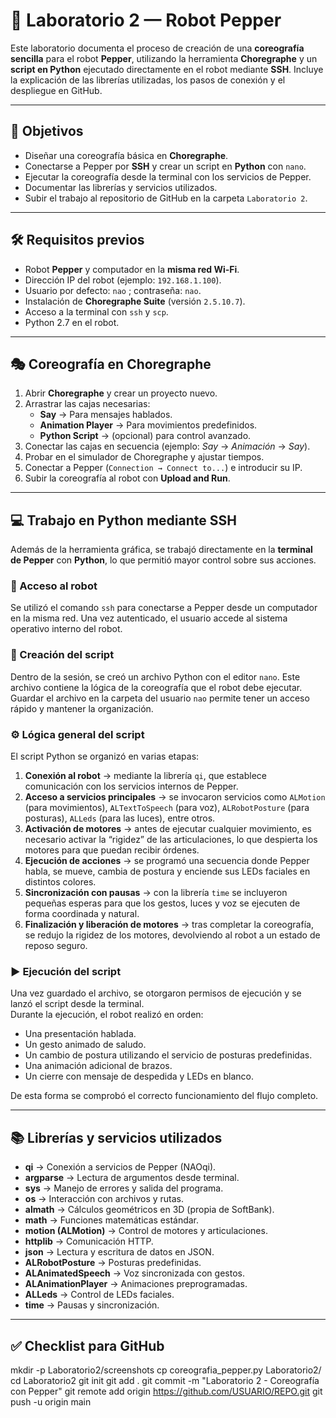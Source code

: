 # 🤖 Laboratorio 2 — Robot Pepper

Este laboratorio documenta el proceso de creación de una **coreografía sencilla** para el robot **Pepper**, utilizando la herramienta **Choregraphe** y un **script en Python** ejecutado directamente en el robot mediante **SSH**. Incluye la explicación de las librerías utilizadas, los pasos de conexión y el despliegue en GitHub.

---

## 📌 Objetivos
- Diseñar una coreografía básica en **Choregraphe**.  
- Conectarse a Pepper por **SSH** y crear un script en **Python** con `nano`.  
- Ejecutar la coreografía desde la terminal con los servicios de Pepper.  
- Documentar las librerías y servicios utilizados.  
- Subir el trabajo al repositorio de GitHub en la carpeta `Laboratorio 2`.

---

## 🛠️ Requisitos previos
- Robot **Pepper** y computador en la **misma red Wi-Fi**.  
- Dirección IP del robot (ejemplo: `192.168.1.100`).  
- Usuario por defecto: `nao` ; contraseña: `nao`.  
- Instalación de **Choregraphe Suite** (versión `2.5.10.7`).  
- Acceso a la terminal con `ssh` y `scp`.  
- Python 2.7 en el robot.  

---

## 🎭 Coreografía en Choregraphe
1. Abrir **Choregraphe** y crear un proyecto nuevo.  
2. Arrastrar las cajas necesarias:  
   - **Say** → Para mensajes hablados.  
   - **Animation Player** → Para movimientos predefinidos.  
   - **Python Script** → (opcional) para control avanzado.  
3. Conectar las cajas en secuencia (ejemplo: *Say* → *Animación* → *Say*).  
4. Probar en el simulador de Choregraphe y ajustar tiempos.  
5. Conectar a Pepper (`Connection → Connect to...`) e introducir su IP.  
6. Subir la coreografía al robot con **Upload and Run**.  

---

## 💻 Trabajo en Python mediante SSH

Además de la herramienta gráfica, se trabajó directamente en la **terminal de Pepper** con **Python**, lo que permitió mayor control sobre sus acciones.

### 🔑 Acceso al robot
Se utilizó el comando `ssh` para conectarse a Pepper desde un computador en la misma red. Una vez autenticado, el usuario accede al sistema operativo interno del robot.  

### 📂 Creación del script
Dentro de la sesión, se creó un archivo Python con el editor `nano`. Este archivo contiene la lógica de la coreografía que el robot debe ejecutar. Guardar el archivo en la carpeta del usuario `nao` permite tener un acceso rápido y mantener la organización.

### ⚙️ Lógica general del script
El script Python se organizó en varias etapas:  
1. **Conexión al robot** → mediante la librería `qi`, que establece comunicación con los servicios internos de Pepper.  
2. **Acceso a servicios principales** → se invocaron servicios como `ALMotion` (para movimientos), `ALTextToSpeech` (para voz), `ALRobotPosture` (para posturas), `ALLeds` (para las luces), entre otros.  
3. **Activación de motores** → antes de ejecutar cualquier movimiento, es necesario activar la “rigidez” de las articulaciones, lo que despierta los motores para que puedan recibir órdenes.  
4. **Ejecución de acciones** → se programó una secuencia donde Pepper habla, se mueve, cambia de postura y enciende sus LEDs faciales en distintos colores.  
5. **Sincronización con pausas** → con la librería `time` se incluyeron pequeñas esperas para que los gestos, luces y voz se ejecuten de forma coordinada y natural.  
6. **Finalización y liberación de motores** → tras completar la coreografía, se redujo la rigidez de los motores, devolviendo al robot a un estado de reposo seguro.

### ▶️ Ejecución del script
Una vez guardado el archivo, se otorgaron permisos de ejecución y se lanzó el script desde la terminal.  
Durante la ejecución, el robot realizó en orden:  
- Una presentación hablada.  
- Un gesto animado de saludo.  
- Un cambio de postura utilizando el servicio de posturas predefinidas.  
- Una animación adicional de brazos.  
- Un cierre con mensaje de despedida y LEDs en blanco.  

De esta forma se comprobó el correcto funcionamiento del flujo completo.

---

## 📚 Librerías y servicios utilizados
- **qi** → Conexión a servicios de Pepper (NAOqi).  
- **argparse** → Lectura de argumentos desde terminal.  
- **sys** → Manejo de errores y salida del programa.  
- **os** → Interacción con archivos y rutas.  
- **almath** → Cálculos geométricos en 3D (propia de SoftBank).  
- **math** → Funciones matemáticas estándar.  
- **motion (ALMotion)** → Control de motores y articulaciones.  
- **httplib** → Comunicación HTTP.  
- **json** → Lectura y escritura de datos en JSON.  
- **ALRobotPosture** → Posturas predefinidas.  
- **ALAnimatedSpeech** → Voz sincronizada con gestos.  
- **ALAnimationPlayer** → Animaciones preprogramadas.  
- **ALLeds** → Control de LEDs faciales.  
- **time** → Pausas y sincronización.  

---

## ✅ Checklist para GitHub

mkdir -p Laboratorio2/screenshots
cp coreografia_pepper.py Laboratorio2/
cd Laboratorio2
git init
git add .
git commit -m "Laboratorio 2 - Coreografía con Pepper"
git remote add origin https://github.com/USUARIO/REPO.git
git push -u origin main

